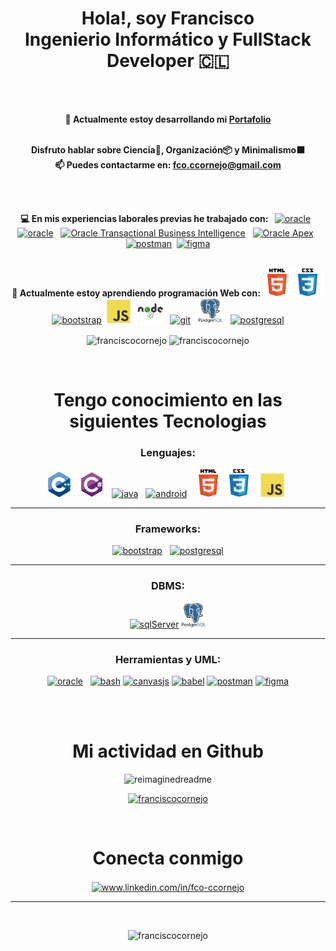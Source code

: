 <!-- Titulo Presentacion -->
<h1 align="center"> Hola!, soy Francisco <br>Ingenierio Informático y FullStack Developer 🇨🇱</br> </h1> 
<br><br>
<p align="center">
  <b style="text-align: left;">🔭 Actualmente estoy desarrollando mi <a href="https://github.com/FranciscoCornejo">Portafolio</a></b>
<br>
  
<p align="center"> 
<br>  
  <b style="text-align: left;">Disfruto hablar sobre Ciencia🌌, Organización📦 y Minimalismo⬛ </b>
<br>
  <b style="text-align: left;">📫 Puedes contactarme en: <a href="mailto:fco.ccornejo@gmail.com">fco.ccornejo@gmail.com</a></b>
</p>
<br></br>

<!-- Presentacion -->
<p align="center">
  <!--<b style="text-align: left;">🔭 Actualmente estoy trabajando en mi <a href="https://github.com/FranciscoCornejo">Portafolio</a></b>
  <br><br> Presentacion -->
  <b style="text-align: left;">💻 En mis experiencias laborales previas he trabajado con: &nbsp;</b>
  <a href="https://www.powerdesigner.biz/" target="_blank" rel="noreferrer"> <img src="https://www.powerdesigner.biz/images/logo-powerdesigner.png" alt="oracle" width="40" height="40"/></a>&nbsp;&nbsp;
  <a href="https://www.oracle.com/cl/cloud/" target="_blank" rel="noreferrer"> <img src="https://www.oracle.com/a/ocom/img/social-og-oci-logo-1200x1200.jpg" alt="oracle" width="40" height="40"/></a>&nbsp;&nbsp;
  <a href="https://docs.oracle.com/en/cloud/saas/otbi/index.html" target="_blank" rel="noreferrer"> <img src="https://www.oracle.com/a/ocom/img/sql-dev3.svg" alt="Oracle Transactional Business Intelligence" width="40" height="40"/></a>&nbsp;&nbsp;
  <a href="https://apex.oracle.com/en/" target="_blank" rel="noreferrer"> <img src="https://camo.githubusercontent.com/018063d997b283cf73863b7fa006ede9bb9efc839c55df559b2eb576d220b6b8/68747470733a2f2f7261776769742e636f6d2f44616e69336c53756e2f617765736f6d652d6f72636c617065782f6d61737465722f617065782d6c6f676f2e737667" alt="Oracle Apex" width="40" height="40"/></a>&nbsp;&nbsp;
  <a href="https://postman.com" target="_blank" rel="noreferrer"> <img src="https://www.vectorlogo.zone/logos/getpostman/getpostman-icon.svg" alt="postman" width="40" height="40"/></a>&nbsp;
  <a href="https://www.figma.com/" target="_blank" rel="noreferrer"> <img src="https://www.vectorlogo.zone/logos/figma/figma-icon.svg" alt="figma" width="40" height="40"/></a> 
  <br><br> <b style="text-align: left;"></b> 
  </p>
  <p align="center"><b style="text-align: left;">🌱 Actualmente estoy aprendiendo programación Web con:</b>
  <a href="https://www.w3.org/html/" target="_blank" rel="noreferrer"> <img src="https://raw.githubusercontent.com/devicons/devicon/master/icons/html5/html5-original-wordmark.svg" alt="html5" width="45" height="45"/></a>
  <a href="https://www.w3schools.com/css/" target="_blank" rel="noreferrer"> <img src="https://raw.githubusercontent.com/devicons/devicon/master/icons/css3/css3-original-wordmark.svg" alt="css3" width="45" height="45"/></a>&nbsp;
  <a href="https://getbootstrap.com" target="_blank" rel="noreferrer"> <img src="https://camo.githubusercontent.com/b872b9ada0c2c3d373bbb0c356eb4af353127335fc3d2e611964433864ab4de1/68747470733a2f2f676574626f6f7473747261702e636f6d2f646f63732f352e322f6173736574732f6272616e642f626f6f7473747261702d6c6f676f2d736861646f772e706e67" alt="bootstrap" width="40" height="40"/></a>&nbsp;
  <a href="https://developer.mozilla.org/en-US/docs/Web/JavaScript" target="_blank" rel="noreferrer"> <img src="https://raw.githubusercontent.com/devicons/devicon/master/icons/javascript/javascript-original.svg" alt="javascript" width="38" height="38"/></a>&nbsp;&nbsp;
  <a href="https://nodejs.org" target="_blank" rel="noreferrer"> <img src="https://raw.githubusercontent.com/devicons/devicon/master/icons/nodejs/nodejs-original-wordmark.svg" alt="nodejs" width="40" height="40"/></a>&nbsp;&nbsp;
  <a href="https://git-scm.com/" target="_blank" rel="noreferrer"> <img src="https://cdn.worldvectorlogo.com/logos/git-bash.svg" alt="git" width="40" height="40"/></a>&nbsp;&nbsp;
  <a href="https://www.postgresql.org" target="_blank" rel="noreferrer"> <img src="https://raw.githubusercontent.com/devicons/devicon/master/icons/postgresql/postgresql-original-wordmark.svg" alt="postgresql" width="40" height="40"/></a>&nbsp;&nbsp;
  <a href="https://expressjs.com/" target="_blank" rel="noreferrer"> <img src="https://e7.pngegg.com/pngimages/247/558/png-clipart-node-js-javascript-express-js-npm-react-github-angle-text.png" alt="postgresql" width="40" height="40"/></a>

  <p align="center">
    <img align="center" src="https://github-readme-stats.vercel.app/api/top-langs?username=franciscocornejo&show_icons=true&theme=dark&locale=en&layout=compact" alt="franciscocornejo" width="353" height="215"/>
    <img align="center" src="https://github-readme-streak-stats.herokuapp.com/?user=franciscocornejo&theme=dark" alt="franciscocornejo" width="420" height="215"/>
  </p>

<br>

<h1 align="center">Tengo conocimiento en las siguientes Tecnologias</br></h1> 
<h3 align="center">Lenguajes:</h3>
<p align="center"> 
  <a href="https://www.w3schools.com/cpp/" target="_blank" rel="noreferrer"> <img src="https://raw.githubusercontent.com/devicons/devicon/master/icons/cplusplus/cplusplus-original.svg" alt="cplusplus" width="40" height="40"/></a>&nbsp;&nbsp;
  <a href="https://www.w3schools.com/cs/" target="_blank" rel="noreferrer"> <img src="https://raw.githubusercontent.com/devicons/devicon/master/icons/csharp/csharp-original.svg" alt="csharp" width="40" height="40"/></a>&nbsp;&nbsp;
  <a href="https://www.java.com" target="_blank" rel="noreferrer"> <img src="https://w7.pngwing.com/pngs/578/816/png-transparent-java-class-file-java-platform-standard-edition-java-development-kit-java-runtime-environment-coffee-jar-text-class-orange-thumbnail.png" alt="java" width="40" height="40"/></a>&nbsp;&nbsp; 
  <a href="https://developer.android.com/studio?hl=es-419" target="_blank" rel="noreferrer"> <img src="https://developer.android.com/static/studio/images/android-studio-stable.svg?hl=es-419" alt="android" width="40" height="40"/></a>&nbsp;&nbsp;
  <a href="https://www.w3.org/html/" target="_blank" rel="noreferrer"> <img src="https://raw.githubusercontent.com/devicons/devicon/master/icons/html5/html5-original-wordmark.svg" alt="html5" width="45" height="45"/></a>
  <a href="https://www.w3schools.com/css/" target="_blank" rel="noreferrer"> <img src="https://raw.githubusercontent.com/devicons/devicon/master/icons/css3/css3-original-wordmark.svg" alt="css3" width="45" height="45"/></a>&nbsp;&nbsp;
  <a href="https://developer.mozilla.org/en-US/docs/Web/JavaScript" target="_blank" rel="noreferrer"> <img src="https://raw.githubusercontent.com/devicons/devicon/master/icons/javascript/javascript-original.svg" alt="javascript" width="38" height="38"/></a>&nbsp;&nbsp;
  </p>

<hr></hr> <!-- linea de separacion -->
  
<h3 align="center">Frameworks:</h3>
<p align="center"> 
  <a href="https://getbootstrap.com" target="_blank" rel="noreferrer"> <img src="https://camo.githubusercontent.com/b872b9ada0c2c3d373bbb0c356eb4af353127335fc3d2e611964433864ab4de1/68747470733a2f2f676574626f6f7473747261702e636f6d2f646f63732f352e322f6173736574732f6272616e642f626f6f7473747261702d6c6f676f2d736861646f772e706e67" alt="bootstrap" width="40" height="40"/></a>&nbsp;&nbsp;
  <a href="https://expressjs.com/" target="_blank" rel="noreferrer"> <img src="https://e7.pngegg.com/pngimages/247/558/png-clipart-node-js-javascript-express-js-npm-react-github-angle-text.png" alt="postgresql" width="40" height="40"/></a>
</p>

<hr></hr> <!-- linea de separacion -->
  
<h3 align="center">DBMS:</h3>
<p align="center"> 
  <a href="https://www.microsoft.com/es-cl/sql-server/sql-server-2022" target="_blank" rel="noreferrer"> <img src="https://ipappg.edu.pe/blog/wp-content/uploads/2022/05/mssqlserver.png" alt="sqlServer" width="40" height="40"/></a>
  <a href="https://www.postgresql.org" target="_blank" rel="noreferrer"> <img src="https://raw.githubusercontent.com/devicons/devicon/master/icons/postgresql/postgresql-original-wordmark.svg" alt="postgresql" width="40" height="40"/></a>
</p>

<hr></hr> <!-- linea de separacion -->

<h3 align="center">Herramientas y UML:</h3>
<p align="center">
  <a href="https://www.powerdesigner.biz/" target="_blank" rel="noreferrer"> <img src="https://www.powerdesigner.biz/images/logo-powerdesigner.png" alt="oracle" width="40" height="40"/></a>&nbsp;&nbsp;
  <a href="https://jquery.com" target="_blank" rel="noreferrer"> <img src="https://w1.pngwing.com/pngs/306/12/png-transparent-ajax-logo-jquery-javascript-javascript-library-github-foundation-angularjs-yii.png" alt="bash" width="40" height="40"/></a>
  <a href="https://canvasjs.com" target="_blank" rel="noreferrer"> <img src="https://www.npmjs.com/npm-avatar/eyJhbGciOiJIUzI1NiIsInR5cCI6IkpXVCJ9.eyJhdmF0YXJVUkwiOiJodHRwczovL3MuZ3JhdmF0YXIuY29tL2F2YXRhci81YTdhMjQwNjY2M2NmNjBlMjRjMTQxNGM0YmFiOTViOD9zaXplPTEwMCZkZWZhdWx0PXJldHJvIn0.L96cm_COxpUMhBHOZmRPYf3oZLrfDmQrdEQeaAxKSTo" alt="canvasjs" width="40" height="40"/></a>
  <a href="https://babeljs.io/" target="_blank" rel="noreferrer"> <img src="https://upload.wikimedia.org/wikipedia/commons/thumb/0/02/Babel_Logo.svg/512px-Babel_Logo.svg.png" alt="babel" width="40" height="40"/></a>
  <a href="https://postman.com" target="_blank" rel="noreferrer"> <img src="https://www.vectorlogo.zone/logos/getpostman/getpostman-icon.svg" alt="postman" width="40" height="40"/></a>
  <a href="https://www.figma.com/" target="_blank" rel="noreferrer"> <img src="https://www.vectorlogo.zone/logos/figma/figma-icon.svg" alt="figma" width="40" height="40"/></a> 
  </p>
<br></br>
  
<h1 align="center">Mi actividad en Github</br></h1> 
<p align="center"> <img src="https://myreadme.vercel.app/api/embed/FranciscoCornejo?panels=userstatistics,toplanguages,toprepositories,commitgraph" alt="reimaginedreadme" /></p>
<!-- <p align="center"><img align="center" src="https://github-readme-streak-stats.herokuapp.com/?user=franciscocornejo&theme=dark" alt="franciscocornejo" /></p> -->
<p align="center"> <a href="https://github.com/ryo-ma/github-profile-trophy"><img src="https://github-profile-trophy.vercel.app/?username=franciscocornejo" alt="franciscocornejo" /></a> </p>
<br>
  
<h1 align="center">Conecta conmigo</br></h1>
<p align="center">
<a href="https://www.linkedin.com/in/fco-ccornejo/" target="blank"><img align="center" src="https://raw.githubusercontent.com/rahuldkjain/github-profile-readme-generator/master/src/images/icons/Social/linked-in-alt.svg" alt="www.linkedin.com/in/fco-ccornejo" height="30" width="40" /></a>
</p>
<hr></hr> <!-- linea de separacion -->
<br>
<!-- Constador de Visitas del Perfil -->
<p align="center"> <img src="https://komarev.com/ghpvc/?username=franciscocornejo&label=Profile%20views&color=0e75b6&style=flat" alt="franciscocornejo" /> </p>
